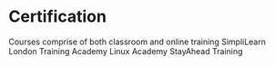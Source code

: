 # Certification
Courses comprise of both classroom and online training
SimpliLearn
London Training Academy
Linux Academy
StayAhead Training
